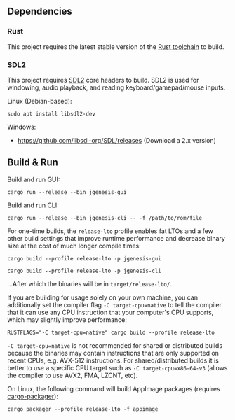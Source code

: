 ## Dependencies

### Rust

This project requires the latest stable version of the [Rust toolchain](https://doc.rust-lang.org/book/ch01-01-installation.html) to build.

### SDL2

This project requires [SDL2](https://www.libsdl.org/) core headers to build. SDL2 is used for windowing, audio playback, and reading keyboard/gamepad/mouse inputs.

Linux (Debian-based):
```
sudo apt install libsdl2-dev
```

Windows:
* https://github.com/libsdl-org/SDL/releases (Download a 2.x version)

## Build & Run

Build and run GUI:
```shell
cargo run --release --bin jgenesis-gui
```

Build and run CLI:
```shell
cargo run --release --bin jgenesis-cli -- -f /path/to/rom/file
```

For one-time builds, the `release-lto` profile enables fat LTOs and a few other build settings that improve runtime performance and decrease binary size at the cost of much longer compile times:
```shell
cargo build --profile release-lto -p jgenesis-gui
```
```shell
cargo build --profile release-lto -p jgenesis-cli
```
...After which the binaries will be in `target/release-lto/`.

If you are building for usage solely on your own machine, you can additionally set the compiler flag `-C target-cpu=native` to tell the compiler that it can use any CPU instruction that your computer's CPU supports, which may slightly improve performance:

```shell
RUSTFLAGS="-C target-cpu=native" cargo build --profile release-lto
```

`-C target-cpu=native` is not recommended for shared or distributed builds because the binaries may contain instructions that are only supported on recent CPUs, e.g. AVX-512 instructions. For shared/distributed builds it is better to use a specific CPU target such as `-C target-cpu=x86-64-v3` (allows the compiler to use AVX2, FMA, LZCNT, etc).

On Linux, the following command will build AppImage packages (requires [cargo-packager](https://github.com/crabnebula-dev/cargo-packager)):
```shell
cargo packager --profile release-lto -f appimage
```